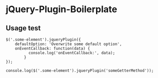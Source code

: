 jQuery-Plugin-Boilerplate
=========================

## Usage test
``` 
$('.some-element').jqueryPlugin({
    defaultOption: 'Overwrite some default option',
    onEventCallback: function(data) {
          console.log('onEventCallback:', data);
        }
});

console.log($('.some-element').jqueryPlugin('someGetterMethod'));
```
